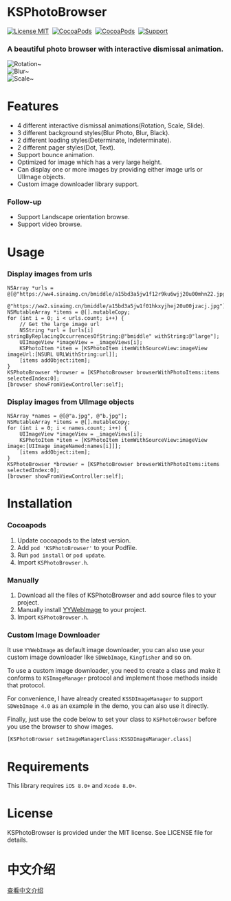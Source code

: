 KSPhotoBrowser
==============
[![License MIT](https://img.shields.io/badge/license-MIT-green.svg?style=flat)](https://raw.githubusercontent.com/skx926/KSPhotoBrowser/master/LICENSE)&nbsp;
[![CocoaPods](http://img.shields.io/cocoapods/v/KSPhotoBrowser.svg?style=flat)](http://cocoapods.org/?q=KSPhotoBrowser)&nbsp;
[![CocoaPods](http://img.shields.io/cocoapods/p/KSPhotoBrowser.svg?style=flat)](http://cocoapods.org/?q=KSPhotoBrowser)&nbsp;
[![Support](https://img.shields.io/badge/support-iOS%208.0%2B%20-blue.svg?style=flat)](https://www.apple.com/nl/ios/)&nbsp;

### A beautiful photo browser with interactive dismissal animation.

![Rotation~](https://raw.github.com/skx926/KSPhotoBrowser/master/Demo/Rotation.gif)<br>
![Blur~](https://raw.github.com/skx926/KSPhotoBrowser/master/Demo/Blur.gif)<br>
![Scale~](https://raw.github.com/skx926/KSPhotoBrowser/master/Demo/Scale.gif)


Features
==============
- 4 different interactive dismissal animations(Rotation, Scale, Slide).
- 3 different background styles(Blur Photo, Blur, Black).
- 2 different loading styles(Determinate, Indeterminate).
- 2 different pager styles(Dot, Text).
- Support bounce animation.
- Optimized for image which has a very large height.
- Can display one or more images by providing either image urls or UIImage objects.
- Custom image downloader library support.

### Follow-up
- Support Landscape orientation browse.
- Support video browse.


Usage
==============
### Display images from urls
```objc
NSArray *urls = @[@"https://ww4.sinaimg.cn/bmiddle/a15bd3a5jw1f12r9ku6wjj20u00mhn22.jpg",
                  @"https://ww2.sinaimg.cn/bmiddle/a15bd3a5jw1f01hkxyjhej20u00jzacj.jpg"];
NSMutableArray *items = @[].mutableCopy;
for (int i = 0; i < urls.count; i++) {
    // Get the large image url
    NSString *url = [urls[i] stringByReplacingOccurrencesOfString:@"bmiddle" withString:@"large"];
    UIImageView *imageView = _imageViews[i];
    KSPhotoItem *item = [KSPhotoItem itemWithSourceView:imageView imageUrl:[NSURL URLWithString:url]];
    [items addObject:item];
}
KSPhotoBrowser *browser = [KSPhotoBrowser browserWithPhotoItems:items selectedIndex:0];
[browser showFromViewController:self];
```

### Display images from UIImage objects
```objc
NSArray *names = @[@"a.jpg", @"b.jpg"];
NSMutableArray *items = @[].mutableCopy;
for (int i = 0; i < names.count; i++) {
    UIImageView *imageView = _imageViews[i];
    KSPhotoItem *item = [KSPhotoItem itemWithSourceView:imageView image:[UIImage imageNamed:names[i]]];
    [items addObject:item];
}
KSPhotoBrowser *browser = [KSPhotoBrowser browserWithPhotoItems:items selectedIndex:0];
[browser showFromViewController:self];
```

Installation
==============
### Cocoapods
1. Update cocoapods to the latest version.
2. Add `pod 'KSPhotoBrowser'` to your Podfile.
3. Run `pod install` or `pod update`.
4. Import `KSPhotoBrowser.h`.


### Manually
1. Download all the files of KSPhotoBrowser and add source files to your project.
2. Manually install [YYWebImage](https://github.com/ibireme/YYWebImage) to your project.
3. Import `KSPhotoBrowser.h`.

### Custom Image Downloader
It use `YYWebImage` as default image downloader, you can also use your custom image downloader like `SDWebImage`, `Kingfisher` and so on.

To use a custom image downloader, you need to create a class and make it conforms to `KSImageManager` protocol and implement those methods inside that protocol.

For convenience, I have already created `KSSDImageManager` to support `SDWebImage 4.0` as an example in the demo, you can also use it directly.

Finally, just use the code below to set your class to `KSPhotoBrowser` before you use the browser to show images.

```objc
[KSPhotoBrowser setImageManagerClass:KSSDImageManager.class]
```

Requirements
==============
This library requires `iOS 8.0+` and `Xcode 8.0+`.


License
==============
KSPhotoBrowser is provided under the MIT license. See LICENSE file for details.


中文介绍
==============
[查看中文介绍](http://skx926.com/2017/01/04/ksphotobrowser/)
